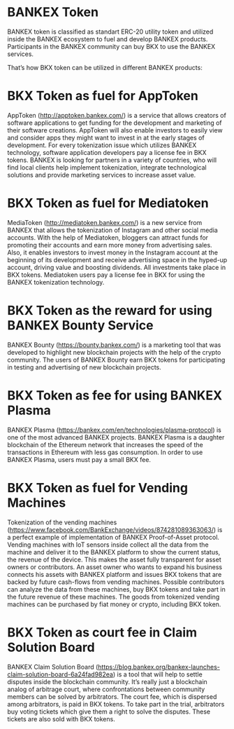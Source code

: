 # BANKEX Token 

BANKEX token is classified as standart ERC-20 utility token and utilized inside the BANKEX ecosystem to fuel and develop BANKEX products.  Participants in the BANKEX community can buy BKX to use the BANKEX services. 

That’s how BKX token can be utilized in different BANKEX products:

# BKX Token as fuel for AppToken 
AppToken (http://apptoken.bankex.com/) is a service that allows creators of software applications to get funding for the development and marketing of their software creations. AppToken will also enable investors to easily view and consider apps they might want to invest in at the early stages of development. For every tokenization issue which utilizes BANKEX technology, software application developers pay a license fee in BKX tokens. BANKEX is looking for partners in a variety of countries, who will find local clients help implement tokenization, integrate technological solutions and provide marketing services to increase asset value.

# BKX Token as fuel for Mediatoken
MediaToken (http://mediatoken.bankex.com/) is a new service from BANKEX that allows the tokenization of Instagram and other social media accounts. With the help of Mediatoken, bloggers can attract funds for promoting their accounts and earn more money from advertising sales.
Also, it enables investors to invest money in the Instagram account at the beginning of its development and receive advertising space in the hyped-up account, driving value and boosting dividends. All investments take place in BKX tokens. Mediatoken users pay a license fee in BKX for using the BANKEX tokenization technology. 

# BKX Token as the reward for using BANKEX Bounty Service
BANKEX Bounty (https://bounty.bankex.com/) is a marketing tool that was developed to highlight new blockchain projects with the help of the crypto community. The users of BANKEX Bounty earn BKX tokens for participating in testing and advertising of new blockchain projects.

# BKX Token as fee for using BANKEX Plasma
BANKEX Plasma (https://bankex.com/en/technologies/plasma-protocol) is one of the most advanced BANKEX projects. BANKEX Plasma is a daughter blockchain of the Ethereum network that increases the speed of the transactions in Ethereum with less gas consumption. In order to use BANKEX Plasma, users must pay a small  BKX fee. 

# BKX Token as fuel for Vending Machines
Tokenization of the vending machines (https://www.facebook.com/BankExchange/videos/874281089363063/) is a perfect example of implementation of BANKEX Proof-of-Asset protocol. Vending machines with IoT sensors inside collect all the data from the machine and deliver it to the BANKEX platform to show the current status, the revenue of the device. This makes the asset fully transparent for asset owners or contributors. An asset owner who wants to expand his business connects his assets with BANKEX platform and issues BKX tokens that are backed by future cash-flows from  vending machines. Possible contributors can analyze the data from these machines, buy BKX tokens and take part in the future revenue of these machines. The goods from tokenized vending machines can be purchased by fiat money or crypto, including BKX token.

# BKX Token as court fee in Claim Solution Board
BANKEX Claim Solution Board (https://blog.bankex.org/bankex-launches-claim-solution-board-6a24fad982ea)  is a tool that will help to settle disputes inside the blockchain community. It’s really just a blockchain analog of arbitrage court, where confrontations between community members can be solved by arbitrators. The court fee, which is dispersed among arbitrators, is paid in BKX tokens. To take part in the trial, arbitrators buy voting tickets which give them a right to solve the disputes. These tickets are also sold with BKX tokens.
